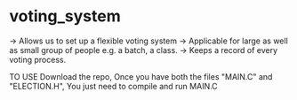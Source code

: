 # voting_system
-> Allows us to set up a flexible voting system
-> Applicable for large as well as small group of people e.g. a batch, a class.
-> Keeps a record of  every voting process.

TO USE
Download the repo, Once you have both the files "MAIN.C" and "ELECTION.H", You just need to compile and run MAIN.C
